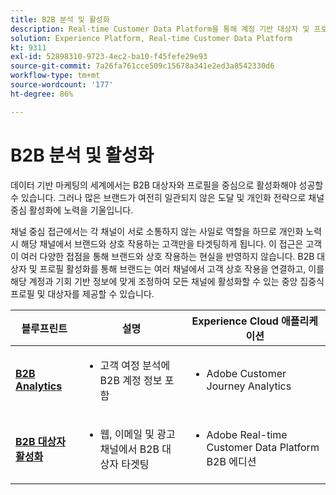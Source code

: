 ```yaml
---
title: B2B 분석 및 활성화
description: Real-time Customer Data Platform을 통해 계정 기반 대상자 및 프로필 중심적 고객 경험을 제공합니다.
solution: Experience Platform, Real-time Customer Data Platform
kt: 9311
exl-id: 52898310-9723-4ec2-ba10-f45fefe29e93
source-git-commit: 7a26fa761cce509c15678a341e2ed3a8542330d6
workflow-type: tm+mt
source-wordcount: '177'
ht-degree: 86%

---
```



# B2B 분석 및 활성화

데이터 기반 마케팅의 세계에서는 B2B 대상자와 프로필을 중심으로 활성화해야 성공할 수 있습니다. 그러나 많은 브랜드가 여전히 일관되지 않은 도달 및 개인화 전략으로 채널 중심 활성화에 노력을 기울입니다.

채널 중심 접근에서는 각 채널이 서로 소통하지 않는 사일로 역할을 하므로 개인화 노력 시 해당 채널에서 브랜드와 상호 작용하는 고객만을 타겟팅하게 됩니다. 이 접근은 고객이 여러 다양한 접점을 통해 브랜드와 상호 작용하는 현실을 반영하지 않습니다. B2B 대상자 및 프로필 활성화를 통해 브랜드는 여러 채널에서 고객 상호 작용을 연결하고, 이를 해당 계정과 기회 기반 정보에 맞게 조정하여 모든 채널에 활성화할 수 있는 중앙 집중식 프로필 및 대상자를 제공할 수 있습니다.

| 블루프린트 | 설명 | Experience Cloud 애플리케이션 |
|---|---|---|
| **[B2B Analytics](b2bactivation.md)** | <ul><li>고객 여정 분석에 B2B 계정 정보 포함</li></ul> | <ul><li>Adobe Customer Journey Analytics</li></ul> |
| **[B2B 대상자 활성화](b2bactivation.md)** | <ul><li>웹, 이메일 및 광고 채널에서 B2B 대상자 타겟팅</li></ul> | <ul><li>Adobe Real-time Customer Data Platform B2B 에디션</li></ul> |